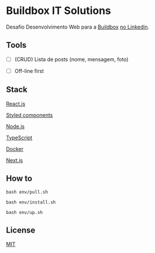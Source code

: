 #  Buildbox IT Solutions

Desafio Desenvolvimento Web para a [Buildbox](https://buildbox.com.br/) [no Linkedin](https://www.linkedin.com/jobs/view/3332381870).

## Tools

- [ ] (CRUD) Lista de posts (nome, mensagem, foto)

- [ ] Off-line first

## Stack

[React.js](https://reactjs.org/)

[Styled components](https://www.npmjs.com/package/styled-components)

[Node.js](https://nodejs.org/en/)

[TypeScript](https://www.typescriptlang.org/)

[Docker](https://www.docker.com/)

[Next.js](https://nextjs.org/)

## How to

```
bash env/pull.sh

bash env/install.sh

bash env/up.sh
```

## License

[MIT](./LICENSE)
